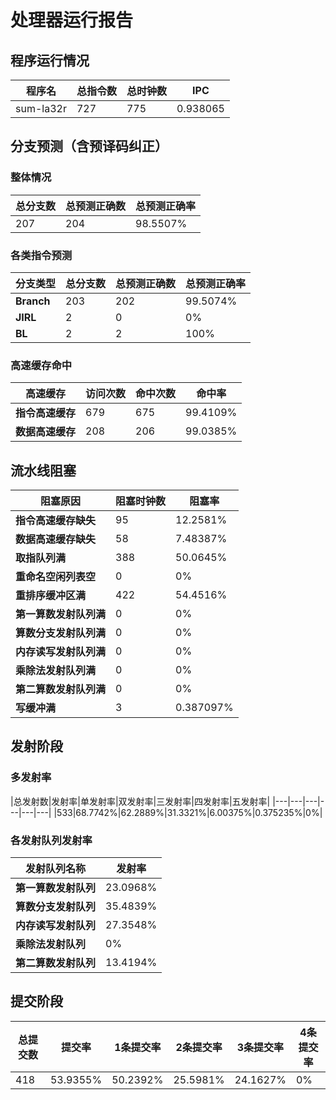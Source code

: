 # 处理器运行报告
## 程序运行情况
|程序名|总指令数|总时钟数|IPC|
|---|---|---|---|
|sum-la32r|727|775|0.938065|

## 分支预测（含预译码纠正）
### 整体情况
|总分支数|总预测正确数|总预测正确率|
|---|---|---|
|207|204|98.5507%|

### 各类指令预测
|分支类型|总分支数|总预测正确数|总预测正确率|
|---|---|---|---|
|**Branch**| 203 | 202 | 99.5074%|
|**JIRL**| 2 | 0 | 0%|
|**BL**| 2 | 2 | 100%|

### 高速缓存命中
|高速缓存|访问次数|命中次数|命中率|
|---|---|---|---|
|**指令高速缓存**| 679 | 675 | 99.4109%|
|**数据高速缓存**| 208 | 206 | 99.0385%|
## 流水线阻塞
|阻塞原因|阻塞时钟数|阻塞率|
|---|---|---|
|**指令高速缓存缺失**| 95 | 12.2581%|
|**数据高速缓存缺失**| 58 | 7.48387%|
|**取指队列满**| 388 | 50.0645%|
|**重命名空闲列表空**|0 | 0%|
|**重排序缓冲区满**|422 | 54.4516%|
|**第一算数发射队列满**|0 | 0%|
|**算数分支发射队列满**|0 | 0%|
|**内存读写发射队列满**|0 | 0%|
|**乘除法发射队列满**|0 | 0%|
|**第二算数发射队列满**|0 | 0%|
|**写缓冲满**|3 | 0.387097%|

## 发射阶段
### 多发射率
|总发射数|发射率|单发射率|双发射率|三发射率|四发射率|五发射率|
|---|---|---|---|---|---|
|533|68.7742%|62.2889%|31.3321%|6.00375%|0.375235%|0%|

### 各发射队列发射率
|发射队列名称|发射率|
|---|---|
|**第一算数发射队列**|23.0968%|
|**算数分支发射队列**|35.4839%|
|**内存读写发射队列**|27.3548%|
|**乘除法发射队列**|0%|
|**第二算数发射队列**|13.4194%|

## 提交阶段
|总提交数|提交率|1条提交率|2条提交率|3条提交率|4条提交率|
|---|---|---|---|---|---|
|418|53.9355%|50.2392%|25.5981%|24.1627%|0%|
